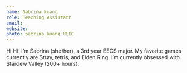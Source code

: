 ```yaml
---
name: Sabrina Kuang
role: Teaching Assistant
email:
website:
photo: sabrina_kuang.HEIC
---
```


Hi Hi! I’m Sabrina (she/her), a 3rd year EECS major. My favorite games currently are Stray, tetris, and Elden Ring. I’m currently obsessed with Stardew Valley (200+ hours). 

